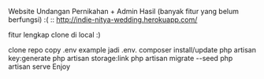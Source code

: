 Website Undangan Pernikahan + Admin
Hasil (banyak fitur yang belum berfungsi) :( ::
http://indie-nitya-wedding.herokuapp.com/

fitur lengkap clone di local :)

clone repo
copy .env example jadi .env.
composer install/update
php artisan key:generate
php artisan storage:link
php artisan migrate --seed
php artisan serve
Enjoy
